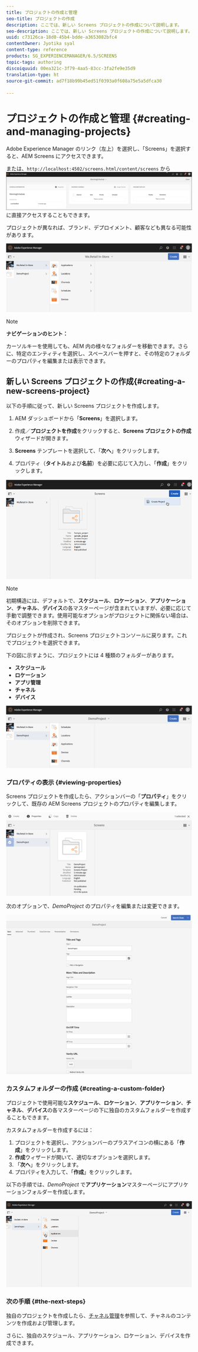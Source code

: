 ```yaml
---
title: プロジェクトの作成と管理
seo-title: プロジェクトの作成
description: ここでは、新しい Screens プロジェクトの作成について説明します。
seo-description: ここでは、新しい Screens プロジェクトの作成について説明します。
uuid: c73126ca-18d0-45b4-bdde-a3653082bfc4
contentOwner: Jyotika syal
content-type: reference
products: SG_EXPERIENCEMANAGER/6.5/SCREENS
topic-tags: authoring
discoiquuid: 00ea321c-3f79-4aa5-83cc-3fa2fe9e35d9
translation-type: ht
source-git-commit: ad7f18b99b45ed51f0393a0f608a75e5a5dfca30

---
```



# プロジェクトの作成と管理 {#creating-and-managing-projects}

Adobe Experience Manager のリンク（左上）を選択し、「Screens」を選択すると、AEM Screens にアクセスできます。

または、`http://localhost:4502/screens.html/content/screens` から ![chlimage_1-14](assets/chlimage_1-14.png) に直接アクセスすることもできます。

プロジェクトが異なれば、ブランド、デプロイメント、顧客なども異なる可能性があります。

![screen_shot_2018-08-23at105748am](assets/screen_shot_2018-08-23at105748am.png)

>[!NOTE]
>
>**ナビゲーションのヒント：**
>
>カーソルキーを使用しても、AEM 内の様々なフォルダーを移動できます。さらに、特定のエンティティを選択し、スペースバーを押すと、その特定のフォルダーのプロパティを編集または表示できます。

## 新しい Screens プロジェクトの作成{#creating-a-new-screens-project}

以下の手順に従って、新しい Screens プロジェクトを作成します。

1. AEM ダッシュボードから「**Screens**」を選択します。
1. 作成／**プロジェクトを作成**&#x200B;をクリックすると、**Screens プロジェクトの作成**&#x200B;ウィザードが開きます。

1. **Screens** テンプレートを選択して、「**次へ**」をクリックします。

1. プロパティ（**タイトル**&#x200B;および&#x200B;**名前**）を必要に応じて入力し、「**作成**」をクリックします。

![player1](assets/player1.gif)

>[!NOTE]
>
>初期構造には、デフォルトで、**スケジュール**、**ロケーション**、**アプリケーション**、**チャネル**、**デバイス**&#x200B;の各マスターページが含まれていますが、必要に応じて手動で調整できます。使用可能なオプションがプロジェクトに関係ない場合は、そのオプションを削除できます。

プロジェクトが作成され、Screens プロジェクトコンソールに戻ります。これでプロジェクトを選択できます。

下の図に示すように、プロジェクトには 4 種類のフォルダーがあります。

* **スケジュール**
* **ロケーション**
* **アプリ管理**
* **チャネル**
* **デバイス**

![screen_shot_2018-08-23at110114am](assets/screen_shot_2018-08-23at110114am.png)

### プロパティの表示 {#viewing-properties}

Screens プロジェクトを作成したら、アクションバーの「**プロパティ**」をクリックして、既存の AEM Screens プロジェクトのプロパティを編集します。

![screen_shot_2018-08-23at110211am](assets/screen_shot_2018-08-23at110211am.png)

次のオプションで、*DemoProject* のプロパティを編集または変更できます。

![screen_shot_2018-08-23at110409am](assets/screen_shot_2018-08-23at110409am.png)

### カスタムフォルダーの作成 {#creating-a-custom-folder}

プロジェクトで使用可能な&#x200B;**スケジュール**、**ロケーション**、**アプリケーション**、**チャネル**、**デバイス**&#x200B;の各マスターページの下に独自のカスタムフォルダーを作成することもできます。

カスタムフォルダーを作成するには：

1. プロジェクトを選択し、アクションバーのプラスアイコンの横にある「**作成**」をクリックします。
1. **作成**&#x200B;ウィザードが開いて、適切なオプションを選択します。
1. 「**次へ**」をクリックします。
1. プロパティを入力して、「**作成**」をクリックします。

以下の手順では、*DemoProject* で&#x200B;**アプリケーション**&#x200B;マスターページにアプリケーションフォルダーを作成します。

![player2-1](assets/player2-1.gif)

### 次の手順 {#the-next-steps}

独自のプロジェクトを作成したら、[チャネル管理](managing-channels.md)を参照して、チャネルのコンテンツを作成および管理します。

さらに、独自のスケジュール、アプリケーション、ロケーション、デバイスを作成できます。
